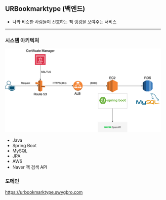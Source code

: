 ## URBookmarktype (백엔드)

- 나와 비슷한 사람들이 선호하는 책 랭킹을 보여주는 서비스

---

### 시스템 아키텍처
![시스템 아키텍처 이미지](architecture.png)

- Java
- Spring Boot
- MySQL
- JPA
- AWS
- Naver 책 검색 API 

### 도메인
<https://urbookmarktype.swygbro.com>
